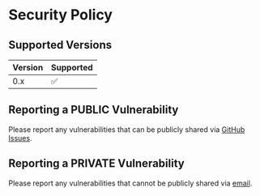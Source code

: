 # Security Policy

## Supported Versions

<!--
Use this section to tell people about which versions of your project are
currently being supported with security updates.
-->

| Version | Supported          |
| ------- | ------------------ |
|   0.x   | :white_check_mark: |

## Reporting a PUBLIC Vulnerability

Please report any vulnerabilities that can be publicly shared via [GitHub Issues](https://github.com/mlcommons/GaNDLF/issues/new/choose).

## Reporting a PRIVATE Vulnerability

Please report any vulnerabilities that cannot be publicly shared via [email](mailto:gandlf@mlcommons.org).
